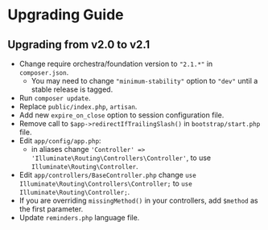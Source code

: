Upgrading Guide
==============

## Upgrading from v2.0 to v2.1

* Change require orchestra/foundation version to `"2.1.*"` in `composer.json`.
  - You may need to change `"minimum-stability"` option to `"dev"` until a stable release is tagged.
* Run `composer update`.
* Replace `public/index.php`, `artisan`.
* Add new `expire_on_close` option to session configuration file.
* Remove call to `$app->redirectIfTrailingSlash()` in `bootstrap/start.php` file.
* Edit `app/config/app.php`:
  - in aliases change `'Controller' => 'Illuminate\Routing\Controllers\Controller'`, to use `Illuminate\Routing\Controller`.
* Edit `app/controllers/BaseController.php` change `use Illuminate\Routing\Controllers\Controller;` to `use Illuminate\Routing\Controller;`.
* If you are overriding `missingMethod()` in your controllers, add `$method` as the first parameter.
* Update `reminders.php` language file.
